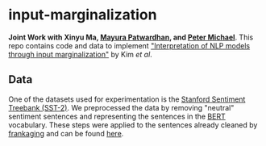 # input-marginalization
**Joint Work with Xinyu Ma, [Mayura Patwardhan](https://github.com/mayapatward), and [Peter Michael](https://github.com/ptrmcl)**. This repo contains code and data to implement ["Interpretation of NLP models through input marginalization"](https://www.aclweb.org/anthology/2020.emnlp-main.255/) by Kim *et al*.

## Data

One of the datasets used for experimentation is the [Stanford Sentiment Treebank (SST-2)](https://www.kaggle.com/atulanandjha/stanford-sentiment-treebank-v2-sst2). We preprocessed the data by removing "neutral" sentiment sentences and representing the sentences in the [BERT](https://huggingface.co/transformers/model_doc/bert.html) vocabulary. These steps were applied to the sentences already cleaned by [frankaging](https://github.com/frankaging) and can be found [here](https://github.com/frankaging/SST2-Sentence).

